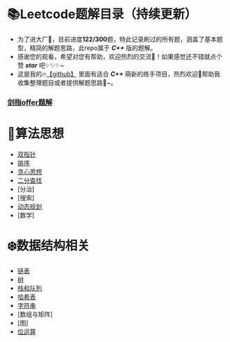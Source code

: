 :books:Leetcode题解目录（持续更新）
===============
* 为了进大厂🐛，目前进度**122/300**题，特此记录刷过的所有题，涵盖了基本题型，精简的解题思路，此repo属于 ***C++*** 版的题解。
* 感谢您的观看，希望对您有帮助，欢迎热烈的交流🎉！如果感觉还不错就点个赞 ***star*** 吧✨✨✨~
* 这是我的🔥[【github】](https://github.com/liuwentao1992) 里面有适合 ***C++*** 萌新的练手项目，热烈欢迎🎉帮助我收集整理题目或者提供解题思路🐳~。


### [剑指offer题解](https://github.com/liuwentao1992/leetcode-note/blob/master/LeetCode/%E5%89%91%E6%8C%87offer.md)  

🎨算法思想
==========
* [双指针](https://github.com/liuwentao1992/leetcode-note/blob/master/LeetCode/%E5%8F%8C%E6%8C%87%E9%92%88.md)
* [排序](https://github.com/liuwentao1992/leetcode-note/blob/master/LeetCode/%E6%8E%92%E5%BA%8F.md)
* [贪心思想](https://github.com/liuwentao1992/leetcode-note/blob/master/LeetCode/%E8%B4%AA%E5%BF%83%E6%80%9D%E6%83%B3.md)
* [二分查找](https://github.com/liuwentao1992/leetcode-note/blob/master/LeetCode/%E4%BA%8C%E5%88%86%E6%B3%95.md)
* [分治]
* [搜索]
* [动态规划](https://github.com/liuwentao1992/leetcode-note/blob/master/LeetCode/%E5%8A%A8%E6%80%81%E8%A7%84%E5%88%92.md)
* [数学]

:snowflake:数据结构相关
=============
* [链表](https://github.com/liuwentao1992/leetcode-note/blob/master/LeetCode/%E9%93%BE%E8%A1%A8.md)
* [树](https://github.com/liuwentao1992/leetcode-note/blob/master/LeetCode/%E6%A0%91.md)
* [栈和队列](https://github.com/liuwentao1992/leetcode-note/blob/master/LeetCode/%E6%A0%88%E5%92%8C%E9%98%9F%E5%88%97.md)
* [哈希表](https://github.com/liuwentao1992/leetcode-note/blob/master/LeetCode/%E5%93%88%E5%B8%8C%E8%A1%A8.md)
* [字符串](https://github.com/liuwentao1992/leetcode-note/blob/master/LeetCode/%E5%AD%97%E7%AC%A6%E4%B8%B2.md)
* [数组与矩阵]
* [图]
* [位运算](https://github.com/liuwentao1992/leetcode-note/blob/master/LeetCode/%E4%BD%8D%E8%BF%90%E7%AE%97.md)
